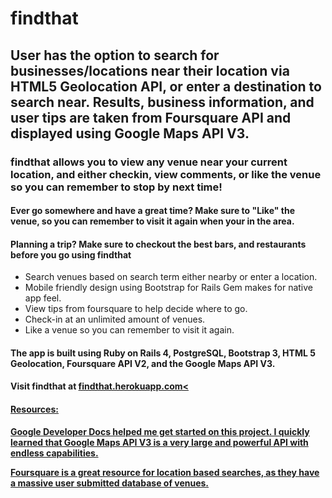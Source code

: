 <h1>findthat</h1>

<h2>User has the option to search for businesses/locations near their location via HTML5 Geolocation API, or enter a destination to search near. Results, business information, and user tips are taken from Foursquare API and displayed using Google Maps API V3.</h2>

<h3>findthat allows you to view any venue near your current location, and either checkin, view comments, or like the venue so you can remember to stop by next time!</h3>

<h4>Ever go somewhere and have a great time? Make sure to "Like" the venue, so you can remember to visit it again when your in the area.</h4>

<h4>Planning a trip? Make sure to checkout the best bars, and restaurants before you go using findthat</h4>

<ul>
<li>Search venues  based on search term either nearby or enter a location.</li>
<li>Mobile friendly design using Bootstrap for Rails Gem makes for native app feel.</li>
<li>View tips from foursquare to help decide where to go.</li>
<li>Check-in at an unlimited amount of venues.</li>
<li>Like a venue so you can remember to visit it again.</li>
</ul>

<h4>The app is built using Ruby on Rails 4, PostgreSQL, Bootstrap 3, HTML 5 Geolocation, Foursquare API V2, and the Google Maps API V3.</h4>

<h4>Visit findthat at <a href="http://findthat.herokuapp.com/">findthat.herokuapp.com<

<h4>Resources:</h4>
<p>Google Developer Docs helped me get started on this project. I quickly learned that Google Maps API V3 is a very large and powerful API with endless capabilities.<a href="https://developers.google.com/maps/"/></p>
<p>Foursquare is a great resource for location based searches, as they have a massive user submitted database of venues.<a href="https://developer.foursquare.com/"/></p>

